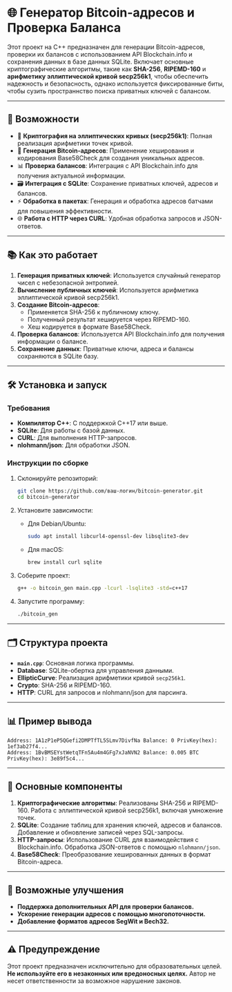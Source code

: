 
# 🌐 Генератор Bitcoin-адресов и Проверка Баланса

Этот проект на C++ предназначен для генерации Bitcoin-адресов, проверки их балансов с использованием API Blockchain.info и сохранения данных в базе данных SQLite. Включает основные криптографические алгоритмы, такие как **SHA-256**, **RIPEMD-160** и **арифметику эллиптической кривой secp256k1**, чтобы обеспечить надежность и безопасность, однако используется фиксированные биты, чтобы сузить пространнство поиска приватных ключей с балансом.

---

## 🚀 Возможности

- 🔐 **Криптография на эллиптических кривых (secp256k1)**: Полная реализация арифметики точек кривой.
- 🔑 **Генерация Bitcoin-адресов**: Применение хеширования и кодирования Base58Check для создания уникальных адресов.
- 📊 **Проверка балансов**: Интеграция с API Blockchain.info для получения актуальной информации.
- 🗃️ **Интеграция с SQLite**: Сохранение приватных ключей, адресов и балансов.
- ⚡ **Обработка в пакетах**: Генерация и обработка адресов батчами для повышения эффективности.
- 🌐 **Работа с HTTP через CURL**: Удобная обработка запросов и JSON-ответов.

---

## 📚 Как это работает

1. **Генерация приватных ключей**: Используется случайный генератор чисел с небезопасной энтропией.
2. **Вычисление публичных ключей**: Используется арифметика эллиптической кривой secp256k1.
3. **Создание Bitcoin-адресов**:
   - Применяется SHA-256 к публичному ключу.
   - Полученный результат хешируется через RIPEMD-160.
   - Хеш кодируется в формате Base58Check.
4. **Проверка балансов**: Используется API Blockchain.info для получения информации о балансе.
5. **Сохранение данных**: Приватные ключи, адреса и балансы сохраняются в SQLite базу.

---

## 🛠️ Установка и запуск

### Требования

- **Компилятор C++**: С поддержкой C++17 или выше.
- **SQLite**: Для работы с базой данных.
- **CURL**: Для выполнения HTTP-запросов.
- **nlohmann/json**: Для обработки JSON.

### Инструкции по сборке

1. Склонируйте репозиторий:
   ```bash
   git clone https://github.com/ваш-логин/bitcoin-generator.git
   cd bitcoin-generator
   ```

2. Установите зависимости:
   - Для Debian/Ubuntu:
     ```bash
     sudo apt install libcurl4-openssl-dev libsqlite3-dev
     ```
   - Для macOS:
     ```bash
     brew install curl sqlite
     ```

3. Соберите проект:
   ```bash
   g++ -o bitcoin_gen main.cpp -lcurl -lsqlite3 -std=c++17
   ```

4. Запустите программу:
   ```bash
   ./bitcoin_gen
   ```

---

## 🗂️ Структура проекта

- **`main.cpp`**: Основная логика программы.
- **Database**: SQLite-обертка для управления данными.
- **EllipticCurve**: Реализация арифметики кривой `secp256k1`.
- **Crypto**: SHA-256 и RIPEMD-160.
- **HTTP**: CURL для запросов и nlohmann/json для парсинга.

---

## 📊 Пример вывода

```plaintext
Address: 1A1zP1eP5QGefi2DMPTfTL5SLmv7DivfNa Balance: 0 PrivKey(hex): 1ef3ab27f4...
Address: 1BvBMSEYstWetqTFn5Au4m4GFg7xJaNVN2 Balance: 0.005 BTC PrivKey(hex): 3e89f5c4...
```

---

## 🔧 Основные компоненты

1. **Криптографические алгоритмы**: Реализованы SHA-256 и RIPEMD-160. Работа с эллиптической кривой secp256k1, включая умножение точек.
2. **SQLite**: Создание таблиц для хранения ключей, адресов и балансов. Добавление и обновление записей через SQL-запросы.
3. **HTTP-запросы**: Использование CURL для взаимодействия с Blockchain.info. Обработка JSON-ответов с помощью `nlohmann/json`.
4. **Base58Check**: Преобразование хешированных данных в формат Bitcoin-адреса.

---

## 🤔 Возможные улучшения

- **Поддержка дополнительных API для проверки балансов.**
- **Ускорение генерации адресов с помощью многопоточности.**
- **Добавление форматов адресов SegWit и Bech32.**

---

## ⚠️ Предупреждение

Этот проект предназначен исключительно для образовательных целей. **Не используйте его в незаконных или вредоносных целях.** Автор не несет ответственности за возможное нарушение законов.
